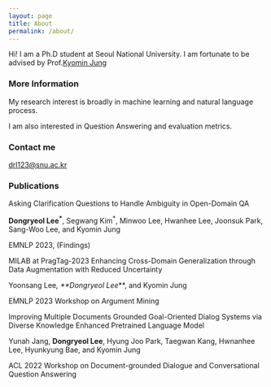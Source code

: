 ```yaml
---
layout: page
title: About
permalink: /about/
---
```


Hi! I am a Ph.D student at Seoul National University. I am fortunate to be advised by Prof.[Kyomin Jung](http://milab.snu.ac.kr/kjung/index.html)

### More Information

My research interest is broadly in machine learning and natural language process. 

I am also interested in Question Answering and evaluation metrics.

### Contact me

[drl123@snu.ac.kr](mailto:drl123@snu.ac.kr)

### Publications

Asking Clarification Questions to Handle Ambiguity in Open-Domain QA

**Dongryeol Lee<sup>*</sup>**, Segwang Kim<sup>*</sup>, Minwoo Lee, Hwanhee Lee, Joonsuk Park, Sang-Woo Lee, and Kyomin Jung

EMNLP 2023, (Findings)


MILAB at PragTag-2023 Enhancing Cross-Domain Generalization through Data Augmentation with Reduced Uncertainty

Yoonsang Lee<sup>*</sup>, **Dongryeol Lee<sup>*</sup>**, and Kyomin Jung

EMNLP 2023 Workshop on Argument Mining


Improving Multiple Documents Grounded Goal-Oriented Dialog Systems via Diverse Knowledge Enhanced Pretrained Language Model

Yunah Jang, **Dongryeol Lee**, Hyung Joo Park, Taegwan Kang, Hwnanhee Lee, Hyunkyung Bae, and Kyomin Jung

ACL 2022 Workshop on Document-grounded Dialogue and Conversational Question Answering
